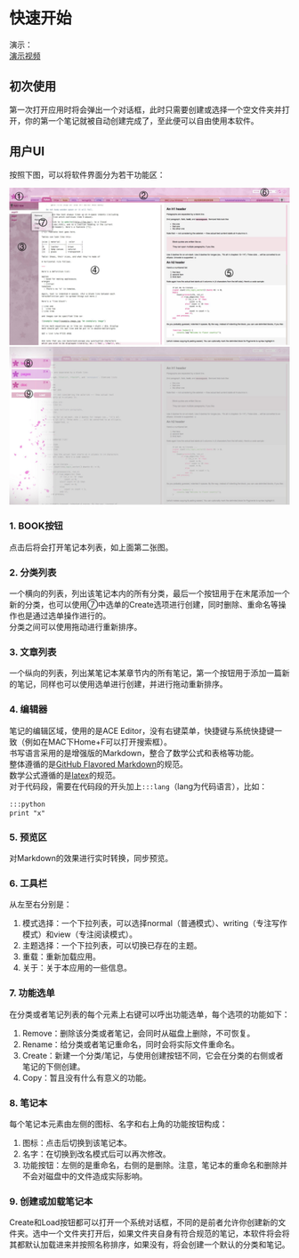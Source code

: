 # 快速开始

演示：  
[演示视频]()

## 初次使用

第一次打开应用时将会弹出一个对话框，此时只需要创建或选择一个空文件夹并打开，你的第一个笔记就被自动创建完成了，至此便可以自由使用本软件。

## 用户UI

按照下图，可以将软件界面分为若干功能区：  

![preview-main-marked](../preview-main-marked.jpg)  
![preview-books-marked](../preview-books-marked.jpg)  

### 1. BOOK按钮

点击后将会打开笔记本列表，如上面第二张图。  

### 2. 分类列表

一个横向的列表，列出该笔记本内的所有分类，最后一个按钮用于在末尾添加一个新的分类，也可以使用⑦中选单的Create选项进行创建，同时删除、重命名等操作也是通过选单操作进行的。  
分类之间可以使用拖动进行重新排序。  

### 3. 文章列表

一个纵向的列表，列出某笔记本某章节内的所有笔记，第一个按钮用于添加一篇新的笔记，同样也可以使用选单进行创建，并进行拖动重新排序。

### 4. 编辑器

笔记的编辑区域，使用的是ACE Editor，没有右键菜单，快捷键与系统快捷键一致（例如在MAC下Home+F可以打开搜索框）。  
书写语言采用的是增强版的Markdown，整合了数学公式和表格等功能。  
整体遵循的是[GitHub Flavored Markdown](https://guides.github.com/features/mastering-markdown/)的规范。  
数学公式遵循的是[latex]()的规范。  
对于代码段，需要在代码段的开头加上`:::lang`（lang为代码语言），比如：  

    :::python
    print "x"
    
### 5. 预览区

对Markdown的效果进行实时转换，同步预览。  

### 6. 工具栏

从左至右分别是：  

1. 模式选择：一个下拉列表，可以选择normal（普通模式）、writing（专注写作模式）和view（专注阅读模式）。
2. 主题选择：一个下拉列表，可以切换已存在的主题。  
3. 重载：重新加载应用。
4. 关于：关于本应用的一些信息。

### 7. 功能选单

在分类或者笔记列表的每个元素上右键可以呼出功能选单，每个选项的功能如下：  

1. Remove：删除该分类或者笔记，会同时从磁盘上删除，不可恢复。
2. Rename：给分类或者笔记重命名，同时会将实际文件重命名。
3. Create：新建一个分类/笔记，与使用创建按钮不同，它会在分类的右侧或者笔记的下侧创建。
4. Copy：暂且没有什么有意义的功能。  

### 8. 笔记本

每个笔记本元素由左侧的图标、名字和右上角的功能按钮构成：  

1. 图标：点击后切换到该笔记本。
2. 名字：在切换到改名模式后可以再次修改。
3. 功能按钮：左侧的是重命名，右侧的是删除。注意，笔记本的重命名和删除并不会对磁盘中的文件造成实际影响。  

### 9. 创建或加载笔记本

Create和Load按钮都可以打开一个系统对话框，不同的是前者允许你创建新的文件夹。选中一个文件夹打开后，如果文件夹自身有符合规范的笔记，本软件将会将其都默认加载进来并按照名称排序，如果没有，将会创建一个默认的分类和笔记。
